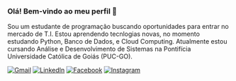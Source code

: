 ### Olá! Bem-vindo ao meu perfil 🐺

Sou um estudante de programação buscando oportunidades para entrar no mercado de T.I. Estou aprendendo tecnlogias novas, no momento estudando Python, Banco de Dados, e Cloud Computing.
Atualmente estou cursando Análise e Desenvolvimento de Sistemas na Pontifícia Universidade Católica de Goiás (PUC-GO).

<p align="left">
  <a href="mailto:eduardobdlima7@gmail.com" target="_blank" " title="Gmail">
  <img src="https://img.shields.io/badge/-Gmail-FF0000?style=flat-square&labelColor=FF0000&logo=gmail&logoColor=white&link=eduardobdlima7@gmail.com" alt="Gmail"/></a>
  <a href="https://www.linkedin.com/in/eduardobdlima/ target="_blank" " title="LinkedIn">
  <img src="https://img.shields.io/badge/-Linkedin-0e76a8?style=flat-square&logo=Linkedin&logoColor=white&link=https://www.linkedin.com/in/eduardobdlima/" alt="LinkedIn"/></a>
  <a href="https://www.facebook.com/edulimadb" title="Facebook">
  <img src="https://img.shields.io/badge/-Facebook-3b5998?style=flat-square&labelColor=3b5998&logo=facebook&logoColor=white&link=https://www.facebook.com/edulimadb" alt="Facebook"/></a>
  <a href="https://www.instagram.com/edulimadb" title="Instagram">
  <img src="https://img.shields.io/badge/-Instagram-DF0174?style=flat-square&labelColor=DF0174&logo=instagram&logoColor=white&link=https://www.instagram.com/edulimadb" alt="Instagram"/></a>
</p>
